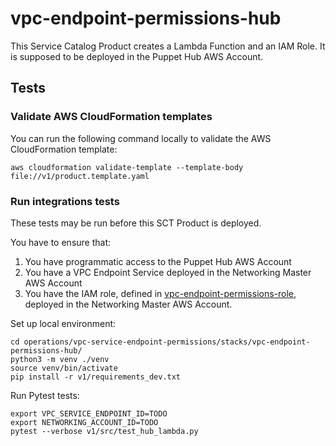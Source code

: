 # vpc-endpoint-permissions-hub

This Service Catalog Product creates a Lambda Function and an IAM Role. It is supposed to be deployed in the Puppet Hub AWS Account.

## Tests

### Validate AWS CloudFormation templates

You can run the following command locally to validate the AWS CloudFormation template:
```
aws cloudformation validate-template --template-body file://v1/product.template.yaml
```

### Run integrations tests

These tests may be run before this SCT Product is deployed.

You have to ensure that:
1. You have programmatic access to the Puppet Hub AWS Account
2. You have a VPC Endpoint Service deployed in the Networking Master AWS Account
3. You have the IAM role, defined in [vpc-endpoint-permissions-role](vpc-endpoint-permissions-role), deployed in the Networking Master AWS Account.

Set up local environment:
```
cd operations/vpc-service-endpoint-permissions/stacks/vpc-endpoint-permissions-hub/
python3 -m venv ./venv
source venv/bin/activate
pip install -r v1/requirements_dev.txt
```

Run Pytest tests:
```
export VPC_SERVICE_ENDPOINT_ID=TODO
export NETWORKING_ACCOUNT_ID=TODO
pytest --verbose v1/src/test_hub_lambda.py
```
